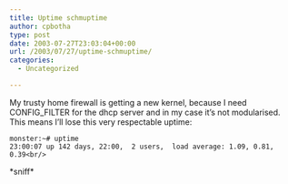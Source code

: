 ```yaml
---
title: Uptime schmuptime
author: cpbotha
type: post
date: 2003-07-27T23:03:04+00:00
url: /2003/07/27/uptime-schmuptime/
categories:
  - Uncategorized

---
```

My trusty home firewall is getting a new kernel, because I need CONFIG_FILTER for the dhcp server and in my case it’s not modularised. This means I’ll lose this very respectable uptime:
  
```shell
monster:~# uptime
23:00:07 up 142 days, 22:00,  2 users,  load average: 1.09, 0.81, 0.39<br/>
```

\*sniff\*
